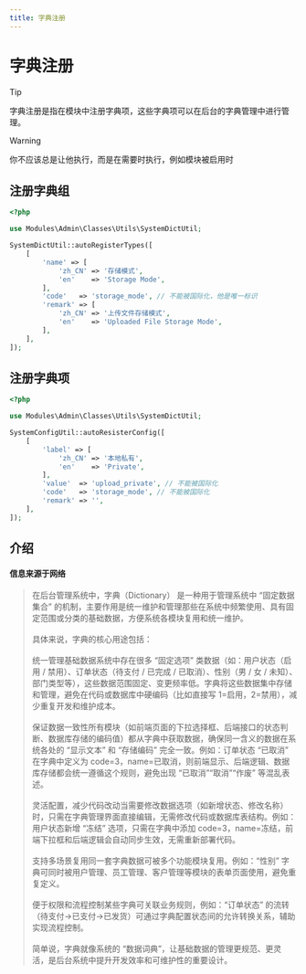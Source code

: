 ```yaml
---
title: 字典注册
---
```


# 字典注册

> [!TIP]
> 字典注册是指在模块中注册字典项，这些字典项可以在后台的字典管理中进行管理。

> [!WARNING]
> 你不应该总是让他执行，而是在需要时执行，例如模块被启用时

## 注册字典组

```php
<?php

use Modules\Admin\Classes\Utils\SystemDictUtil;

SystemDictUtil::autoRegisterTypes([
    [
        'name' => [
            'zh_CN' => '存储模式',
            'en'    => 'Storage Mode',
        ],
        'code'   => 'storage_mode', // 不能被国际化，他是唯一标识
        'remark' => [
            'zh_CN' => '上传文件存储模式',
            'en'    => 'Uploaded File Storage Mode',
        ],
    ],
]);

```

## 注册字典项

```php
<?php

use Modules\Admin\Classes\Utils\SystemDictUtil;

SystemConfigUtil::autoResisterConfig([
    [
        'label' => [
            'zh_CN' => '本地私有',
            'en'    => 'Private',
        ],
        'value'  => 'upload_private', // 不能被国际化
        'code'   => 'storage_mode', // 不能被国际化
        'remark' => '',
    ],
]);

```

## 介绍
#### 信息来源于网络
> 在后台管理系统中，字典（Dictionary） 是一种用于管理系统中 “固定数据集合” 的机制，主要作用是统一维护和管理那些在系统中频繁使用、具有固定范围或分类的基础数据，方便系统各模块复用和统一维护。<br><br>
> 具体来说，字典的核心用途包括：<br><br>
> 统一管理基础数据系统中存在很多 “固定选项” 类数据（如：用户状态（启用 / 禁用）、订单状态（待支付 / 已完成 / 已取消）、性别（男 / 女 / 未知）、部门类型等），这些数据范围固定、变更频率低。字典将这些数据集中存储和管理，避免在代码或数据库中硬编码（比如直接写 1=启用，2=禁用），减少重复开发和维护成本。<br><br>
> 保证数据一致性所有模块（如前端页面的下拉选择框、后端接口的状态判断、数据库存储的编码值）都从字典中获取数据，确保同一含义的数据在系统各处的 “显示文本” 和 “存储编码” 完全一致。例如：订单状态 “已取消” 在字典中定义为 code=3，name=已取消，则前端显示、后端逻辑、数据库存储都会统一遵循这个规则，避免出现 “已取消”“取消”“作废” 等混乱表述。<br><br>
> 灵活配置，减少代码改动当需要修改数据选项（如新增状态、修改名称）时，只需在字典管理界面直接编辑，无需修改代码或数据库表结构。例如：用户状态新增 “冻结” 选项，只需在字典中添加 code=3，name=冻结，前端下拉框和后端逻辑会自动同步生效，无需重新部署代码。<br><br>
> 支持多场景复用同一套字典数据可被多个功能模块复用。例如：“性别” 字典可同时被用户管理、员工管理、客户管理等模块的表单页面使用，避免重复定义。<br><br>
> 便于权限和流程控制某些字典可关联业务规则，例如：“订单状态” 的流转（待支付→已支付→已发货）可通过字典配置状态间的允许转换关系，辅助实现流程控制。<br><br>
> 简单说，字典就像系统的 “数据词典”，让基础数据的管理更规范、更灵活，是后台系统中提升开发效率和可维护性的重要设计。